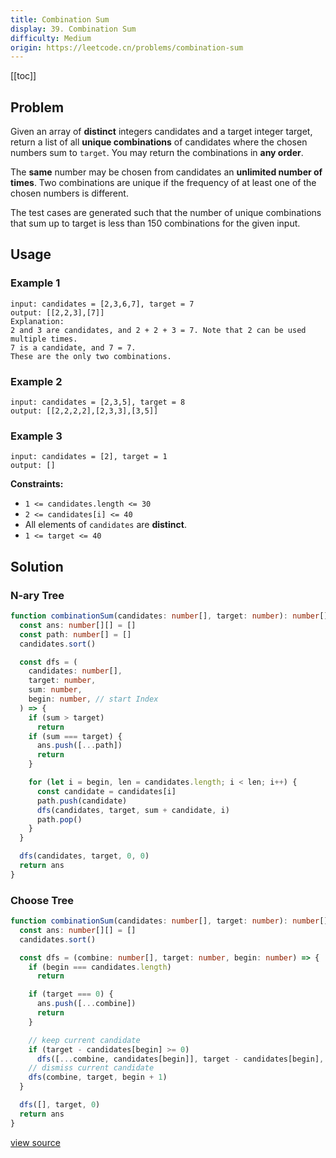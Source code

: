 ```yaml
---
title: Combination Sum
display: 39. Combination Sum
difficulty: Medium
origin: https://leetcode.cn/problems/combination-sum
---
```


[[toc]]

## Problem

Given an array of **distinct** integers candidates and a target integer target, return a list of all **unique combinations** of candidates where the chosen numbers sum to `target`. You may return the combinations in **any order**.

The **same** number may be chosen from candidates an **unlimited number of times**. Two combinations are unique if the frequency of at least one of the chosen numbers is different.

The test cases are generated such that the number of unique combinations that sum up to target is less than 150 combinations for the given input.

## Usage

### Example 1

```
input: candidates = [2,3,6,7], target = 7
output: [[2,2,3],[7]]
Explanation:
2 and 3 are candidates, and 2 + 2 + 3 = 7. Note that 2 can be used multiple times.
7 is a candidate, and 7 = 7.
These are the only two combinations.
```

### Example 2

```
input: candidates = [2,3,5], target = 8
output: [[2,2,2,2],[2,3,3],[3,5]]
```

### Example 3

```
input: candidates = [2], target = 1
output: []
```

**Constraints:**

- <code>1 &lt;= candidates.length &lt;= 30</code>
- <code>2 &lt;= candidates[i] &lt;= 40</code>
- All elements of <code>candidates</code> are **distinct**.
- <code>1 &lt;= target &lt;= 40</code>

## Solution

### N-ary Tree

```ts
function combinationSum(candidates: number[], target: number): number[][] {
  const ans: number[][] = []
  const path: number[] = []
  candidates.sort()

  const dfs = (
    candidates: number[],
    target: number,
    sum: number,
    begin: number, // start Index
  ) => {
    if (sum > target)
      return
    if (sum === target) {
      ans.push([...path])
      return
    }

    for (let i = begin, len = candidates.length; i < len; i++) {
      const candidate = candidates[i]
      path.push(candidate)
      dfs(candidates, target, sum + candidate, i)
      path.pop()
    }
  }

  dfs(candidates, target, 0, 0)
  return ans
}
```

### Choose Tree

```ts
function combinationSum(candidates: number[], target: number): number[][] {
  const ans: number[][] = []
  candidates.sort()

  const dfs = (combine: number[], target: number, begin: number) => {
    if (begin === candidates.length)
      return

    if (target === 0) {
      ans.push([...combine])
      return
    }

    // keep current candidate
    if (target - candidates[begin] >= 0)
      dfs([...combine, candidates[begin]], target - candidates[begin], begin)
    // dismiss current candidate
    dfs(combine, target, begin + 1)
  }

  dfs([], target, 0)
  return ans
}
```

[view source](https://leetcode.cn/problems/combination-sum)

